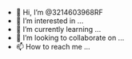 - 👋 Hi, I’m @3214603968RF
- 👀 I’m interested in ...
- 🌱 I’m currently learning ...
- 💞️ I’m looking to collaborate on ...
- 📫 How to reach me ...

<!---
3214603968RF/3214603968RF is a ✨ special ✨ repository because its `README.md` (this file) appears on your GitHub profile.
You can click the Preview link to take a look at your changes.
--->
